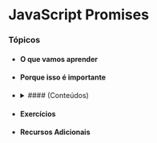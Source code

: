 # JavaScript Promises

### Tópicos
* #### O que vamos aprender
* #### Porque isso é importante
* <details>
    <summary> #### (Conteúdos) </summary>
    1. Application Programming Interface (API) <br>
    2. Relemebrando o fluxo assíncrono <br>
    3. Promises <br>
    4. Para fixar
  </details> 
* #### Exercícios
* #### Recursos Adicionais

